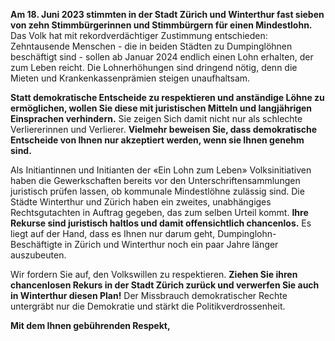 **Am 18. Juni 2023 stimmten in der Stadt Zürich und Winterthur fast sieben von zehn Stimmbürgerinnen und Stimmbürgern für einen Mindestlohn.** Das Volk hat mit rekordverdächtiger Zustimmung entschieden: Zehntausende Menschen - die in beiden Städten zu Dumpinglöhnen beschäftigt sind - sollen ab Januar 2024 endlich einen Lohn erhalten, der zum Leben reicht. Die Lohnerhöhungen sind dringend nötig, denn die Mieten und Krankenkassenprämien steigen unaufhaltsam.

**Statt demokratische Entscheide zu respektieren und anständige Löhne zu ermöglichen, wollen Sie diese mit juristischen Mitteln und langjährigen Einsprachen verhindern.** Sie zeigen Sich damit nicht nur als schlechte Verliererinnen und Verlierer. **Vielmehr beweisen Sie, dass demokratische Entscheide von Ihnen nur akzeptiert werden, wenn sie Ihnen genehm sind.**

Als Initiantinnen und Initianten der «Ein Lohn zum Leben» Volksinitiativen haben die Gewerkschaften bereits vor den Unterschriftensammlungen juristisch prüfen lassen, ob kommunale Mindestlöhne zulässig sind. Die Städte Winterthur und Zürich haben ein zweites, unabhängiges Rechtsgutachten in Auftrag gegeben, das zum selben Urteil kommt. **Ihre Rekurse sind juristisch haltlos und damit offensichtlich chancenlos.** Es liegt auf der Hand, dass es Ihnen nur darum geht, Dumpinglohn-Beschäftigte in Zürich und Winterthur noch ein paar Jahre länger auszubeuten.

Wir fordern Sie auf, den Volkswillen zu respektieren. **Ziehen Sie ihren chancenlosen Rekurs in der Stadt Zürich zurück und verwerfen Sie auch in Winterthur diesen Plan!** Der Missbrauch demokratischer Rechte untergräbt nur die Demokratie und stärkt die Politikverdrossenheit.

**Mit dem Ihnen gebührenden Respekt,**
